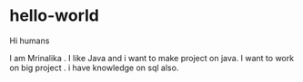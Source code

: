 # hello-world
Hi humans

I am Mrinalika . I like Java and i want to make project on java.
I want to work on big project . i have knowledge on sql also.
